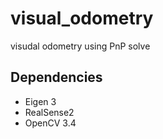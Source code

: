 # visual_odometry

visudal odometry using PnP solve

## Dependencies
* Eigen 3
* RealSense2
* OpenCV 3.4
